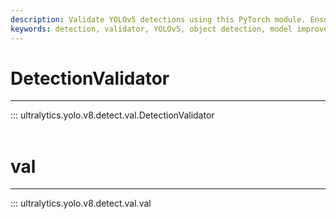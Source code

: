 ```yaml
---
description: Validate YOLOv5 detections using this PyTorch module. Ensure model accuracy with NMS IOU threshold tuning and label mapping.
keywords: detection, validator, YOLOv5, object detection, model improvement, Ultralytics Docs
---
```


# DetectionValidator
---
::: ultralytics.yolo.v8.detect.val.DetectionValidator
<br><br>

# val
---
::: ultralytics.yolo.v8.detect.val.val
<br><br>
